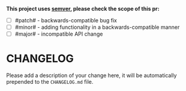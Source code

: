 **This project uses [semver](semver.org), please check the scope of this pr:**

* [ ] #patch# - backwards-compatible bug fix
* [ ] #minor# - adding functionality in a backwards-compatible manner
* [ ] #major# - incompatible API change

# CHANGELOG

Please add a description of your change here, it will be automatically prepended to the `CHANGELOG.md` file.
